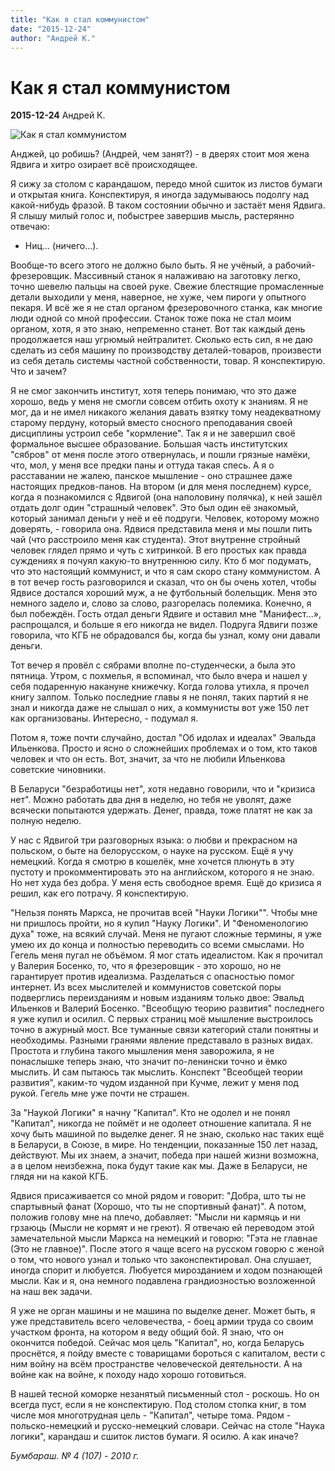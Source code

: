 ```yaml
---
title: "Как я стал коммунистом"
date: "2015-12-24"
author: "Андрей К."
---
```


# Как я стал коммунистом

**2015-12-24** Андрей К.

![Как я стал коммунистом](http://infoindustria.com.ua/wp-content/uploads/2015/02/MarxEngels-300x241.jpg)

Анджей, цо робишь? (Андрей, чем занят?) - в дверях стоит моя жена Ядвига и хитро озирает всё происходящее.

Я сижу за столом с карандашом, передо мной сшиток из листов бумаги и открытая книга. Конспектируя, я иногда задумываюсь подолгу над какой-нибудь фразой. В таком состоянии обычно и застаёт меня Ядвига. Я слышу милый голос и, побыстрее завершив мысль, растерянно отвечаю:

- Ниц... (ничего...).

Вообще-то всего этого не должно было быть. Я не учёный, а рабочий-фрезеровщик. Массивный станок я налаживаю на заготовку легко, точно шевелю пальцы на своей руке. Свежие блестящие промасленные детали выходили у меня, наверное, не хуже, чем пироги у опытного пекаря. И всё же я не стал органом фрезеровочного станка, как многие люди одной со мной профессии. Станок тоже пока не стал моим органом, хотя, я это знаю, непременно станет. Вот так каждый день продолжается наш угрюмый нейтралитет. Сколько есть сил, я не даю сделать из себя машину по производству деталей-товаров, произвести из себя деталь системы частной собственности, товар. Я конспектирую. Что и зачем?

Я не смог закончить институт, хотя теперь понимаю, что это даже хорошо, ведь у меня не смогли совсем отбить охоту к знаниям. Я не мог, да и не имел никакого желания давать взятку тому неадекватному старому пердуну, который вместо сносного преподавания своей дисциплины устроил себе "кормление". Так я и не завершил своё формальное высшее образование. Большая часть институтских "сябров" от меня после этого отвернулась, и пошли грязные намёки, что, мол, у меня все предки паны и оттуда такая спесь. А я о расставании не жалею, панское мышление - оно страшнее даже настоящих предков-панов. На втором (и для меня последнем) курсе, когда я познакомился с Ядвигой (она наполовину полячка), к ней зашёл отдать долг один "страшный человек". Это был один её знакомый, который занимал деньги у неё и её подруги. Человек, которому можно доверять, - говорила она. Ядвися представила меня и мы пошли пить чай (что расстроило меня как студента). Этот внутренне стройный человек глядел прямо и чуть с хитринкой. В его простых как правда суждениях я почуял какую-то внутреннюю силу. Кто б мог подумать, что это настоящий коммунист, и что я сам скоро стану коммунистом. А в тот вечер гость разговорился и сказал, что он бы очень хотел, чтобы Ядвисе достался хороший муж, а не футбольный болельщик. Меня это немного задело и, слово за слово, разгорелась полемика. Конечно, я был побеждён. Гость отдал деньги Ядвиге и оставил мне "Манифест...», распрощался, и больше я его никогда не видел. Подруга Ядвиги позже говорила, что КГБ не обрадовался бы, когда бы узнал, кому они давали деньги.

Тот вечер я провёл с сябрами вполне по-студенчески, а была это пятница. Утром, с похмелья, я вспоминал, что было вчера и нашел у себя подаренную накануне книжечку. Когда голова утихла, я прочел книгу залпом. Только последние главы я не понял, таких партий я не знал и никогда даже не слышал о них, а коммунисты вот уже 150 лет как организованы. Интересно, - подумал я.

Потом я, тоже почти случайно, достал "Об идолах и идеалах" Эвальда Ильенкова. Просто и ясно о сложнейших проблемах и о том, кто таков человек и что он есть. Вот, значит, за что не любили Ильенкова советские чиновники.

В Беларуси "безработицы нет", хотя недавно говорили, что и "кризиса нет". Можно работать два дня в неделю, но тебя не уволят, даже всячески попытаются удержать. Денег, правда, тоже платят не как за полную неделю.

У нас с Ядвигой три разговорных языка: о любви и прекрасном на польском, о быте на белорусском, о науке на русском. Ещё я учу немецкий. Когда я смотрю в кошелёк, мне хочется плюнуть в эту пустоту и прокомментировать это на английском, которого я не знаю. Но нет худа без добра. У меня есть свободное время. Ещё до кризиса я решил, как его потрачу. Я конспектирую.

"Нельзя понять Маркса, не прочитав всей "Науки Логики"". Чтобы мне ни пришлось пройти, но я купил "Науку Логики". И "Феноменологию духа" тоже, на всякий случай. Меня не пугают сложные термины, я уже умею их до конца и полностью переводить со всеми смыслами. Но Гегель меня пугал не объёмом. Я мог стать идеалистом. Как я прочитал у Валерия Босенко, то, что я фрезеровщик - это хорошо, но не гарантирует против идеализма. Разделаться с опасностью помог интернет. Из всех мыслителей и коммунистов советской поры подверглись переизданиям и новым изданиям только двое: Эвальд Ильенков и Валерий Босенко. "Всеобщую теорию развития" последнего я уже купил и осилил. С первых страниц моё мышление выстроилось точно в ажурный мост. Все туманные связи категорий стали понятны и необходимы. Разными гранями явление представало в разных видах. Простота и глубина такого мышления меня заворожила, я не понаслышке теперь знаю, что значит по-ленински точно и ёмко мыслить. И сам пытаюсь так мыслить. Конспект "Всеобщей теории развития", каким-то чудом изданной при Кучме, лежит у меня под рукой. Гегель мне уже почти не страшен.

За "Наукой Логики" я начну "Капитал". Кто не одолел и не понял "Капитал", никогда не поймёт и не одолеет отношение капитала. Я не хочу быть машиной по выделке денег. Я не знаю, сколько нас таких ещё в Беларуси, в Союзе, в мире. Но тенденции, показанные 150 лет назад, действуют. Мы их знаем, а значит, победа при нашей жизни возможна, а в целом неизбежна, пока будут такие как мы. Даже в Беларуси, не глядя ни на какой КГБ.

Ядвися присаживается со мной рядом и говорит: "Добра, што ты не спартывный фанат (Хорошо, что ты не спортивный фанат)". А потом, положив голову мне на плечо, добавляет: "Мысли ни кармяць и ни грзаюць (Мысли не кормят и не греют). Я отвечаю ей переводом этой замечательной мысли Маркса на немецкий и говорю: "Гэта не главнае (Это не главное)". После этого я чаще всего на русском говорю с женой о том, что нового узнал и только что законспектировал. Она слушает, иногда спорит и любуется. Любуется мирозданием и ходом познающей мысли. Как и я, она немного подавлена грандиозностью возложенной на наш век задачи.

Я уже не орган машины и не машина по выделке денег. Может быть, я уже представитель всего человечества, - боец армии труда со своим участком фронта, на котором я веду общий бой. Я знаю, что он окончится победой. Сейчас моя цель "Капитал", но, когда Беларусь проснётся, я пойду вместе с товарищами бороться с капиталом, вести с ним войну на всём пространстве человеческой деятельности. А на войне как на войне, к походу надо хорошо готовиться.

В нашей тесной коморке незанятый письменный стол - роскошь. Но он всегда пуст, если я не конспектирую. Под столом стопка книг, в том числе моя многотрудная цель - "Капитал", четыре тома. Рядом - польско-немецкий и русско-немецкий словари. Сейчас на столе "Наука логики", карандаш и сшиток листов бумаги. Я осилю. А как иначе?

*Бумбараш. № 4 (107) - 2010 г.*